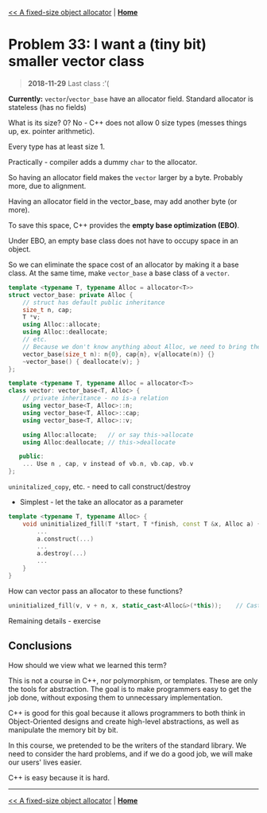 [<< A fixed-size object allocator](./problem_32.md) | [**Home**](../README.md)

# Problem 33: I want a (tiny bit) smaller vector class

> **2018-11-29** Last class :'(

**Currently:** `vector`/`vector_base` have an allocator field. Standard allocator is stateless (has no fields)

What is its size? 0? No - C++ does not allow 0 size types (messes things up, ex. pointer arithmetic).

Every type has at least size 1.

Practically - compiler adds a dummy `char` to the allocator.

So having an allocator field makes the `vector` larger by a byte. Probably more, due to alignment.

Having an allocator field in the vector_base, may add another byte (or more).

To save this space, C++ provides the **empty base optimization (EBO)**.

Under EBO, an empty base class does not have to occupy space in an object.

So we can eliminate the space cost of an allocator by making it a base class. At the same time, make `vector_base` a base class of a `vector`.

```C++
template <typename T, typename Alloc = allocator<T>>
struct vector_base: private Alloc {
    // struct has default public inheritance
    size_t n, cap;
    T *v;
    using Alloc::allocate;
    using Alloc::deallocate;
    // etc.
    // Because we don't know anything about Alloc, we need to bring these members into scope.
    vector_base(size_t n): n{0}, cap{n}, v{allocate(n)} {}
    ~vector_base() { deallocate(v); }
};

template <typename T, typename Alloc = allocator<T>>
class vector: vector_base<T, Alloc> {
    // private inheritance - no is-a relation
    using vector_base<T, Alloc>::n;
    using vector_base<T, Alloc>::cap;
    using vector_base<T, Alloc>::v;

    using Alloc:allocate;   // or say this->allocate
    using Alloc:deallocate; // this->deallocate

   public:
    ... Use n , cap, v instead of vb.n, vb.cap, vb.v
};
```

`uninitalized_copy`, etc. - need to call construct/destroy

- Simplest - let the take an allocator as a parameter

```C++
template <typename T, typename Alloc> {
    void uninitialized_fill(T *start, T *finish, const T &x, Alloc a) {
        ...
        a.construct(...)
        ...
        a.destroy(...)
        ...
    }
}
```

How can vector pass an allocator to these functions?

```C++
uninitialized_fill(v, v + n, x, static_cast<Alloc&>(*this));    // Cast yourself to base class reference
```

Remaining details - exercise

## Conclusions

How should we view what we learned this term?

This is not a course in C++, nor polymorphism, or templates. These are only the tools for abstraction. The goal is to make programmers easy to get the job done, without exposing them to unnecessary implementation.

C++ is good for this goal because it allows programmers to both think in Object-Oriented designs and create high-level abstractions, as well as manipulate the memory bit by bit.

In this course, we pretended to be the writers of the standard library. We need to consider the hard problems, and if we do a good job, we will make our users' lives easier.

C++ is easy because it is hard.

---

[<< A fixed-size object allocator](./problem_32.md) | [**Home**](../README.md)
